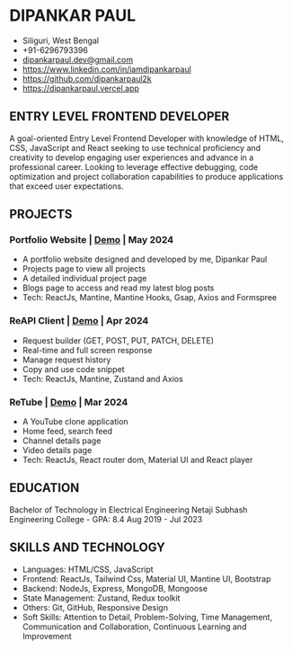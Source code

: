 # DIPANKAR PAUL

- Siliguri, West Bengal
- +91-6296793396
- dipankarpaul.dev@gmail.com
- https://www.linkedin.com/in/iamdipankarpaul
- https://github.com/dipankarpaul2k
- https://dipankarpaul.vercel.app

## ENTRY LEVEL FRONTEND DEVELOPER

A goal-oriented Entry Level Frontend Developer with knowledge of HTML, CSS, JavaScript and React seeking to use technical proficiency and creativity to develop engaging user experiences and advance in a professional career. Looking to leverage effective debugging, code optimization and project collaboration capabilities to produce applications that exceed user expectations.

## PROJECTS

### Portfolio Website | [Demo](https://dipankarpaul.vercel.app/) | May 2024

- A portfolio website designed and developed by me, Dipankar Paul
- Projects page to view all projects
- A detailed individual project page 
- Blogs page to access and read my latest blog posts
- Tech: ReactJs, Mantine, Mantine Hooks, Gsap, Axios and Formspree

### ReAPI Client | [Demo](https://reapi-client.vercel.app/) | Apr 2024

- Request builder (GET, POST, PUT, PATCH, DELETE)
- Real-time and full screen response
- Manage request history
- Copy and use code snippet
- Tech: ReactJs, Mantine, Zustand and Axios

### ReTube | [Demo](https://retube-nine.vercel.app/) | Mar 2024

- A YouTube clone application
- Home feed, search feed
- Channel details page
- Video details page
- Tech: ReactJs, React router dom, Material UI and React player

## EDUCATION

Bachelor of Technology in Electrical Engineering
Netaji Subhash Engineering College - GPA: 8.4
Aug 2019 - Jul 2023

## SKILLS AND TECHNOLOGY

- Languages: HTML/CSS, JavaScript
- Frontend: ReactJs, Tailwind Css, Material UI, Mantine UI, Bootstrap
- Backend: NodeJs, Express, MongoDB, Mongoose
- State Management: Zustand, Redux toolkit
- Others: Git, GitHub, Responsive Design
- Soft Skills: Attention to Detail, Problem-Solving, Time Management, Communication and Collaboration, Continuous Learning and Improvement
